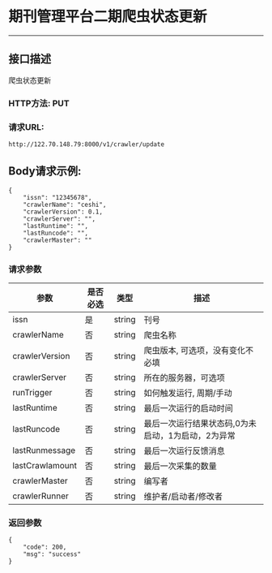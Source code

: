 # 期刊管理平台二期爬虫状态更新

------

## 接口描述
爬虫状态更新


### HTTP方法: PUT

### 请求URL: 
    http://122.70.148.79:8000/v1/crawler/update

## Body请求示例:

    {
    	"issn": "12345678",
    	"crawlerName": "ceshi",
    	"crawlerVersion": 0.1,
    	"crawlerServer": "",
    	"lastRuntime": "",
    	"lastRuncode": "",
    	"crawlerMaster": ""
    }
### 请求参数

|参数|是否必选|类型|描述
|-|-|-|-
|issn|是	|string	|刊号
|crawlerName|否	|string	|爬虫名称
|crawlerVersion|否	|string	|爬虫版本, 可选项，没有变化不必填
|crawlerServer|否	|string	|所在的服务器，可选项
|runTrigger|否	|string	|如何触发运行, 周期/手动
|lastRuntime|否	|string	|最后一次运行的启动时间
|lastRuncode|否	|string	|最后一次运行结果状态码,0为未启动，1为启动，2为异常
|lastRunmessage|否	|string	|最后一次运行反馈消息
|lastCrawlamount|否	|string	|最后一次采集的数量
|crawlerMaster|否	|string	|编写者
|crawlerRunner|否	|string	|维护者/启动者/修改者
    
### 返回参数

    {
        "code": 200,
        "msg": "success"
    } 







